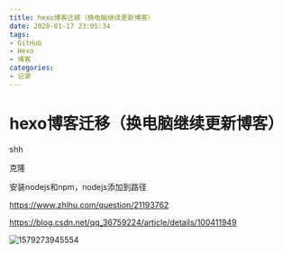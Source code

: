 ```yaml
---
title: hexo博客迁移（换电脑继续更新博客）
date: 2020-01-17 23:05:34
tags:
- GitHub
- Hexo
- 博客
categories:
- 记录
---
```


# hexo博客迁移（换电脑继续更新博客）

shh

克隆

安装nodejs和npm，nodejs添加到路径

https://www.zhihu.com/question/21193762

https://blog.csdn.net/qq_36759224/article/details/100411949

![1579273945554](D:\Blog\PanosPanay.github.io\source\_posts\blog-transfer\1579273945554.png)
